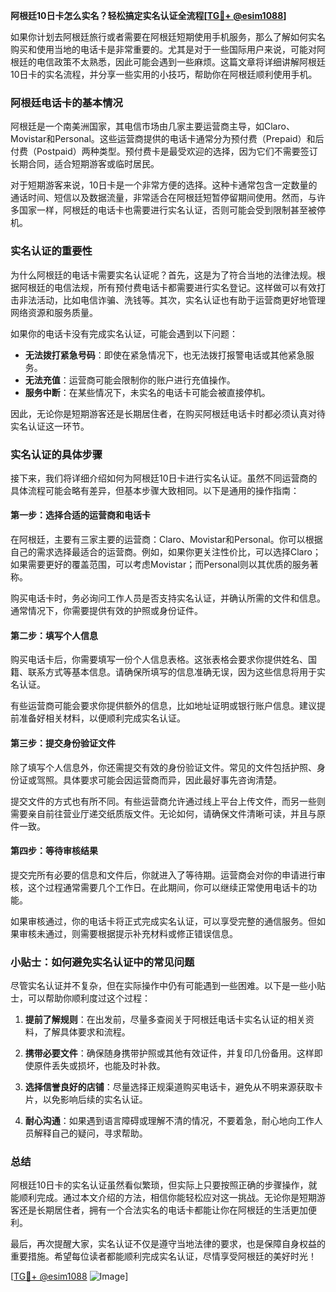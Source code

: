 **阿根廷10日卡怎么实名？轻松搞定实名认证全流程[[TG💪+ @esim1088](https://t.me/s/esim1088)]**

如果你计划去阿根廷旅行或者需要在阿根廷短期使用手机服务，那么了解如何实名购买和使用当地的电话卡是非常重要的。尤其是对于一些国际用户来说，可能对阿根廷的电信政策不太熟悉，因此可能会遇到一些麻烦。这篇文章将详细讲解阿根廷10日卡的实名流程，并分享一些实用的小技巧，帮助你在阿根廷顺利使用手机。

### 阿根廷电话卡的基本情况

阿根廷是一个南美洲国家，其电信市场由几家主要运营商主导，如Claro、Movistar和Personal。这些运营商提供的电话卡通常分为预付费（Prepaid）和后付费（Postpaid）两种类型。预付费卡是最受欢迎的选择，因为它们不需要签订长期合同，适合短期游客或临时居民。

对于短期游客来说，10日卡是一个非常方便的选择。这种卡通常包含一定数量的通话时间、短信以及数据流量，非常适合在阿根廷短暂停留期间使用。然而，与许多国家一样，阿根廷的电话卡也需要进行实名认证，否则可能会受到限制甚至被停机。

### 实名认证的重要性

为什么阿根廷的电话卡需要实名认证呢？首先，这是为了符合当地的法律法规。根据阿根廷的电信法规，所有预付费电话卡都需要进行实名登记。这样做可以有效打击非法活动，比如电信诈骗、洗钱等。其次，实名认证也有助于运营商更好地管理网络资源和服务质量。

如果你的电话卡没有完成实名认证，可能会遇到以下问题：

- **无法拨打紧急号码**：即使在紧急情况下，也无法拨打报警电话或其他紧急服务。
- **无法充值**：运营商可能会限制你的账户进行充值操作。
- **服务中断**：在某些情况下，未实名的电话卡可能会被直接停机。

因此，无论你是短期游客还是长期居住者，在购买阿根廷电话卡时都必须认真对待实名认证这一环节。

### 实名认证的具体步骤

接下来，我们将详细介绍如何为阿根廷10日卡进行实名认证。虽然不同运营商的具体流程可能会略有差异，但基本步骤大致相同。以下是通用的操作指南：

#### 第一步：选择合适的运营商和电话卡
在阿根廷，主要有三家主要的运营商：Claro、Movistar和Personal。你可以根据自己的需求选择最适合的运营商。例如，如果你更关注性价比，可以选择Claro；如果需要更好的覆盖范围，可以考虑Movistar；而Personal则以其优质的服务著称。

购买电话卡时，务必询问工作人员是否支持实名认证，并确认所需的文件和信息。通常情况下，你需要提供有效的护照或身份证件。

#### 第二步：填写个人信息
购买电话卡后，你需要填写一份个人信息表格。这张表格会要求你提供姓名、国籍、联系方式等基本信息。请确保所填写的信息准确无误，因为这些信息将用于实名认证。

有些运营商可能会要求你提供额外的信息，比如地址证明或银行账户信息。建议提前准备好相关材料，以便顺利完成实名认证。

#### 第三步：提交身份验证文件
除了填写个人信息外，你还需提交有效的身份验证文件。常见的文件包括护照、身份证或驾照。具体要求可能会因运营商而异，因此最好事先咨询清楚。

提交文件的方式也有所不同。有些运营商允许通过线上平台上传文件，而另一些则需要亲自前往营业厅递交纸质版文件。无论如何，请确保文件清晰可读，并且与原件一致。

#### 第四步：等待审核结果
提交完所有必要的信息和文件后，你就进入了等待期。运营商会对你的申请进行审核，这个过程通常需要几个工作日。在此期间，你可以继续正常使用电话卡的功能。

如果审核通过，你的电话卡将正式完成实名认证，可以享受完整的通信服务。但如果审核未通过，则需要根据提示补充材料或修正错误信息。

### 小贴士：如何避免实名认证中的常见问题

尽管实名认证并不复杂，但在实际操作中仍有可能遇到一些困难。以下是一些小贴士，可以帮助你顺利度过这个过程：

1. **提前了解规则**：在出发前，尽量多查阅关于阿根廷电话卡实名认证的相关资料，了解具体要求和流程。
   
2. **携带必要文件**：确保随身携带护照或其他有效证件，并复印几份备用。这样即使原件丢失或损坏，也能及时补救。

3. **选择信誉良好的店铺**：尽量选择正规渠道购买电话卡，避免从不明来源获取卡片，以免影响后续的实名认证。

4. **耐心沟通**：如果遇到语言障碍或理解不清的情况，不要着急，耐心地向工作人员解释自己的疑问，寻求帮助。

### 总结

阿根廷10日卡的实名认证虽然看似繁琐，但实际上只要按照正确的步骤操作，就能顺利完成。通过本文介绍的方法，相信你能轻松应对这一挑战。无论你是短期游客还是长期居住者，拥有一个合法实名的电话卡都能让你在阿根廷的生活更加便利。

最后，再次提醒大家，实名认证不仅是遵守当地法律的要求，也是保障自身权益的重要措施。希望每位读者都能顺利完成实名认证，尽情享受阿根廷的美好时光！

[[TG💪+ @esim1088](https://t.me/s/esim1088) ![Image](https://i.postimg.cc/4NQfJmqS/Snipaste-2025-05-13-00-14-12.png)]